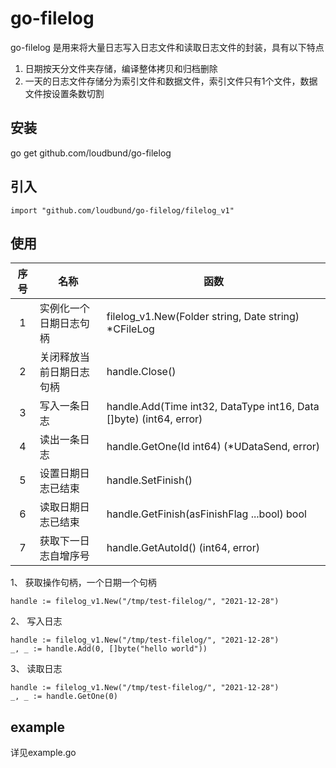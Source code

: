 # go-filelog
go-filelog 是用来将大量日志写入日志文件和读取日志文件的封装，具有以下特点
1. 日期按天分文件夹存储，编译整体拷贝和归档删除
2. 一天的日志文件存储分为索引文件和数据文件，索引文件只有1个文件，数据文件按设置条数切割


## 安装
go get github.com/loudbund/go-filelog

## 引入
```golang
import "github.com/loudbund/go-filelog/filelog_v1"
```

## 使用

|序号|名称|函数|
|:---:|---|---|
|1|实例化一个日期日志句柄|filelog_v1.New(Folder string, Date string) *CFileLog |
|2|关闭释放当前日期日志句柄|handle.Close() |
|3|写入一条日志|handle.Add(Time int32, DataType int16, Data []byte) (int64, error)|
|4|读出一条日志|handle.GetOne(Id int64) (*UDataSend, error)|
|5|设置日期日志已结束|handle.SetFinish()|
|6|读取日期日志已结束|handle.GetFinish(asFinishFlag ...bool) bool|
|7|获取下一日志自增序号|handle.GetAutoId() (int64, error) |


1、 获取操作句柄，一个日期一个句柄
```golang	
handle := filelog_v1.New("/tmp/test-filelog/", "2021-12-28")
```

2、  写入日志
```golang
handle := filelog_v1.New("/tmp/test-filelog/", "2021-12-28")
_, _ := handle.Add(0, []byte("hello world"))
```

3、 读取日志
```golang
handle := filelog_v1.New("/tmp/test-filelog/", "2021-12-28")
_, _ := handle.GetOne(0)
```

## example
详见example.go